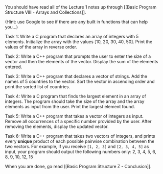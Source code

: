 You should have read all of the Lecture 1 notes up through [[Basic Program Structure VIII - Arrays and Collections]].

(Hint: use Google to see if there are any built in functions that can help you...)

Task 1: Write a C program that declares an array of integers with 5 elements. Initialize the array with the values [10, 20, 30, 40, 50]. Print the values of the array in reverse order.

Task 2: Write a C++ program that prompts the user to enter the size of a vector and then the elements of the vector. Display the sum of the elements entered.

Task 3: Write a C++ program that declares a vector of strings. Add the names of 5 countries to the vector. Sort the vector in ascending order and print the sorted list of countries.

Task 4: Write a C program that finds the largest element in an array of integers. The program should take the size of the array and the array elements as input from the user. Print the largest element found.

Task 5: Write a C++ program that takes a vector of integers as input. Remove all occurrences of a specific number provided by the user. After removing the elements, display the updated vector.

Task 6: Write a C++ program that takes two vectors of integers, and prints every **unique** product of each possible pairwise combination between the two vectors. For example, if you receive `[1, 2, 3]` and `[2, 3, 4, 5]` as input, your program should output the following numbers only:
2, 3, 4, 5, 6, 8, 9, 10, 12, 15


When you are done, go read [[Basic Program Structure Z - Conclusion]].
